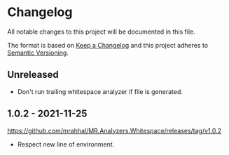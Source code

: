 # Changelog

All notable changes to this project will be documented in this file.

The format is based on [Keep a Changelog](http://keepachangelog.com/)
and this project adheres to [Semantic Versioning](http://semver.org/).

## Unreleased

- Don't run trailing whitespace analyzer if file is generated.

## 1.0.2 - 2021-11-25

https://github.com/mrahhal/MR.Analyzers.Whitespace/releases/tag/v1.0.2

- Respect new line of environment.
